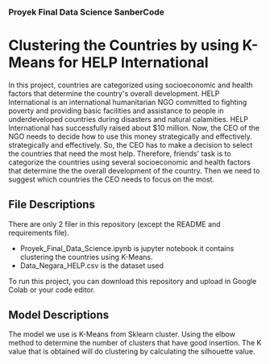 ### Proyek Final Data Science SanberCode
# Clustering the Countries by using K-Means for HELP International 


In this project, countries are categorized using socioeconomic and health factors that determine the country's overall development.
HELP International is an international humanitarian NGO committed to fighting poverty and providing basic facilities and assistance to people in underdeveloped countries during disasters and natural calamities.
HELP International has successfully raised about $10 million. Now, the CEO of the NGO needs to decide how to use this money strategically and effectively.
strategically and effectively. So, the CEO has to make a decision to select the countries that need the most help. Therefore,
friends' task is to categorize the countries using several socioeconomic and health factors that determine the
the overall development of the country. Then we need to suggest which countries the CEO needs to focus on the most.

## File Descriptions
There are only 2 filer in this repository (except the README and requirements file).
- Proyek_Final_Data_Science.ipynb is jupyter notebook it contains clustering the countries using K-Means.
- Data_Negara_HELP.csv is the dataset used

To run this project, you can download this repository and upload in Google Colab  or your code editor. 

## Model Descriptions
The model we use is K-Means from Sklearn cluster. Using the elbow method to determine the number of clusters that have good insertion. The K value that is obtained will do clustering by calculating the silhouette value. 
